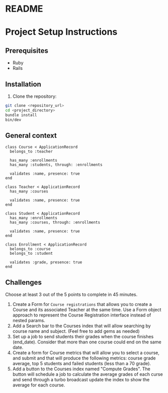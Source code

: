 # README

# Project Setup Instructions

## Prerequisites

- Ruby
- Rails

## Installation

1. Clone the repository:

```bash
git clone <repository_url>
cd <project_directory>
bundle install
bin/dev
```

## General context

```
class Course < ApplicationRecord
  belongs_to :teacher

  has_many :enrollments
  has_many :students, through: :enrollments
  
  validates :name, presence: true
end

class Teacher < ApplicationRecord
  has_many :courses

  validates :name, presence: true
end

class Student < ApplicationRecord
  has_many :enrollments
  has_many :courses, through: :enrollments

  validates :name, presence: true
end

class Enrollment < ApplicationRecord
  belongs_to :course
  belongs_to :student

  validates :grade, presence: true
end

```


## Challenges

Choose at least 3 out of the 5 points to complete in 45 minutes. 

1. Create a Form for `Course registrations` that allows you to create a Course and its associated Teacher at the same time. Use a Form object approach to represent the Course Registration interface instead of nested params. 
2. Add a Search bar to the Courses index that will allow searching by course name and subject. (Feel free to add gems as needed)
3. Set up a job to send students their grades when the course finishes (end_date). Consider that more than one course could end on the same date.
4. Create a form for Course metrics that will allow you to select a course, and submit and that will produce the following metrics: course grade average, top 5 students and failed students (less than a 70 grade).
5. Add a button to the Courses index named "Compute Grades". The button will schedule a job to calculate the average grades of each curse and send through a turbo broadcast update the index to show the average for each course. 


